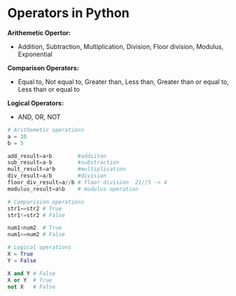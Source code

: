 # Operators in Python

**Arithemetic Opertor:**

* Addition, Subtraction, Multiplication, Division, Floor division, Modulus, Exponential

**Comparison Operators:**

* Equal to, Not equal to, Greater than, Less than, Greater than or equal to, Less than or equal to

**Logical Operators:**

* AND, OR, NOT

```python
# Arithemetic operations
a = 10
b = 5

add_result=a+b        #addiiton
sub_result=a-b        #substraction 
mult_result=a*b       #multiplication
div_result=a/b        #division
floor_div_result=a//b # floor division  21//5 -> 4
modulus_result=a%b    # modulus operation

# Comparision operations
str1==str2 # True
str1!=str2 # False

num1>num2  # True
num1<=num2 # False

# Logical operations
X = True
Y = False

X and Y # False
X or Y  # True
not X   # False
```
